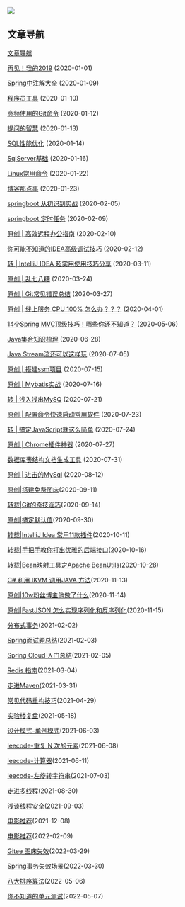 ![](https://pic.downk.cc/item/5f13c6c314195aa594bba4d9.png)

## 文章导航

[文章导航](https://mp.weixin.qq.com/s?__biz=MzU5NzcyNzczOQ==&mid=2247484165&idx=1&sn=895a112d4abfbc93eaa7b60ce90ec13a&chksm=fe4e4391c939ca876248824be19b40aea6d05ffa87a2a85b283e0d3e0ed02d632845f90361cf&token=465990261&lang=zh_CN#rd)

[再见！我的2019](https://mp.weixin.qq.com/s/hX7hAC0TXE-EtQ0Dx-5gWA) (2020-01-01)

[Spring中注解大全](https://mp.weixin.qq.com/s/UuzxgGg7Lsvsac9F_CLOcg) (2020-01-09)

[程序员工具](https://mp.weixin.qq.com/s/pOMx4rGvK_cdn8S9ljoWHw) (2020-01-10)

[高频使用的Git命令](https://mp.weixin.qq.com/s/tb0B_7wevt29RZJSiTJOPQ) (2020-01-12)

[提问的智慧](https://mp.weixin.qq.com/s/jEwacdYF8tifqX2CiOhHDw) (2020-01-13)

[SQL性能优化](https://mp.weixin.qq.com/s/1Tf7uSnAwVnI9PmWOtH65g) (2020-01-14)

[SqlServer基础](https://mp.weixin.qq.com/s/-p7Ni115nRRd3Q5AQ1O0dw) (2020-01-16)

[Linux常用命令](https://mp.weixin.qq.com/s/-p7Ni115nRRd3Q5AQ1O0dw) (2020-01-22)

[博客那点事](https://mp.weixin.qq.com/s/0wcSfzYsEMLS6qvxxnEpgw) (2020-01-23)

[springboot 从初识到实战](https://mp.weixin.qq.com/s/TjT43KpFDe_TpBw3kqf64Q) (2020-02-05)

[springboot 定时任务](https://mp.weixin.qq.com/s/SwBOJVpmh8_nhMHVlLMGuw) (2020-02-09)

[原创 | 高效远程办公指南](https://mp.weixin.qq.com/s/So0YNoMyp-F3c27ZaiuipQ) (2020-02-10)

[你可能不知道的IDEA高级调试技巧](https://mp.weixin.qq.com/s/RDVo56glqzWKDCaHnZ27hQ) (2020-02-12)

[转 | IntelliJ IDEA 超实用使用技巧分享](https://mp.weixin.qq.com/s/tfQ0OPc4VZT_rMMiFDzRog) (2020-03-11)

[原创 | 乱七八糟](https://mp.weixin.qq.com/s/fotPy19baScUjKJ-HvGMZw) (2020-03-24)

[原创 | Git常见错误总结](https://mp.weixin.qq.com/s/Z97aHUncuTx6_KQL7rZqKg) (2020-03-27)


[原创 | 线上服务 CPU 100% 怎么办？？？](https://mp.weixin.qq.com/s/NdeI13ZjmF-o2btSR23T-Q) (2020-04-01)

[14个Spring MVC顶级技巧！哪些你还不知道？](https://mp.weixin.qq.com/s/IjRKbjo7wKnqyus8mh1UqQ) (2020-05-06)

[Java集合知识梳理](https://mp.weixin.qq.com/s/FerinR8WZ6etnvMDArVWUw) (2020-06-28)

[Java Stream流还可以这样玩](https://mp.weixin.qq.com/s/B-gnxUJZ57b7GaTCqFOYNQ) (2020-07-05)

[原创 | 搭建ssm项目](https://mp.weixin.qq.com/s/0bG4rQNINakg-7NiBtIdqA) (2020-07-15)

[原创 | Mybatis实战](https://mp.weixin.qq.com/s/iNfi4lQWFqz-mMdwMyPccg) (2020-07-16)

[转 | 浅入浅出MySQ](https://mp.weixin.qq.com/s/a4LmjvQypRKCKfzrvn-lFA) (2020-07-21)

[原创 | 配置命令快速启动常用软件](https://mp.weixin.qq.com/s/QNJJr1darX3j9sja2Q1WVA) (2020-07-23)

[转 | 搞定JavaScript就这么简单](https://mp.weixin.qq.com/s/Mg0pafn0EOppCfM8X3VJOg) (2020-07-24)

[原创 | Chrome插件神器](https://mp.weixin.qq.com/s/sCm4eN7FapjGp5RGjHz90A) (2020-07-27)

[数据库表结构文档生成工具](https://mp.weixin.qq.com/s/nZ0ib-63mC7c0hen6ZfJxg) (2020-07-31)

[原创 | 进击的MySql](https://mp.weixin.qq.com/s/-3nlo-vTbK2-QTgI2tBvPQ) (2020-08-12)

[原创|搭建免费图床](https://mp.weixin.qq.com/s/GlxPta7sa_Emg2g3fbrZWw)(2020-09-11)

[转载|Git的奇技淫巧](https://mp.weixin.qq.com/s/OQ-MYB6cP3LjLyG1D2p_DA)(2020-09-14)

[原创|搞定默认值](https://mp.weixin.qq.com/s/vUb83e5muQzD1l8uUm63OA)(2020-09-30)

[转载|IntelliJ Idea 常用11款插件](https://mp.weixin.qq.com/s/wH_cUGVb9c4JKHuCjhMd2Q)(2020-10-11)

[转载|手把手教你打出优雅的后端接口](https://mp.weixin.qq.com/s/dn8kg0AQLejlR_CXWg-ySA)(2020-10-16)

[转载|Bean映射工具之Apache BeanUtils](https://mp.weixin.qq.com/s/QJ9VKkoqbKLw8eCBO1i01g)(2020-10-28)

[C# 利用 IKVM 调用JAVA 方法](https://mp.weixin.qq.com/s/9Dn6VQRb-KZi_4J2jovQQA)(2020-11-13)

[原创|10w粉丝博主他做了什么](https://mp.weixin.qq.com/s/VYv1T-e-kvMqF9mU9CbOcg)(2020-11-14)

[原创|FastJSON 怎么实现序列化和反序列化](https://mp.weixin.qq.com/s/uiNw5QKEnfvdJ4IU8SfbWw)(2020-11-15)

[分布式事务](https://mp.weixin.qq.com/s/t_MJdAHL_CSOQyt8m57CVQ)(2021-02-02)

[Spring面试题总结](https://mp.weixin.qq.com/s/ULE39Bjs9mhdDXitZId4-Q)(2021-02-03)

[Spring Cloud 入门总结](https://mp.weixin.qq.com/s/epmrYwwWf_1M2t54Dsk8hg)(2021-02-05)

[Redis 指南](https://mp.weixin.qq.com/s/WIShAZFUyUiNFgJem356SQ)(2021-03-04)

[走进Maven](https://mp.weixin.qq.com/s/pdky1dh0uOT7TOjokKqoDQ)(2021-03-31)

[常见代码重构技巧](https://mp.weixin.qq.com/s/rAKb68s2O7vwrxbb05FenQ)(2021-04-29)

[实验楼复盘](https://mp.weixin.qq.com/s/psLgSFESLDASD8GidFUDEw)(2021-05-18)

[设计模式-单例模式](https://mp.weixin.qq.com/s/bO-4EzysaRFw_9wqJ_P8jg)(2021-06-03)

[leecode-重复 N 次的元素](https://mp.weixin.qq.com/s/a-dWajtd1ADT7GFEtvNUiQ)(2021-06-08)

[leecode-计算器](https://mp.weixin.qq.com/s/a-dWajtd1ADT7GFEtvNUiQ)(2021-06-11)

[leecode-左旋转字符串](https://mp.weixin.qq.com/s/CiXiFGB02N-BXIkiSLpl-g)(2021-07-03)

[走进多线程](https://mp.weixin.qq.com/s/cz7lyUR4ZL2d-S_vRZ5-pw)(2021-08-30)

[浅谈线程安全](https://mp.weixin.qq.com/s/zQzRTNAXBD-PHm9k0CzxBw)(2021-09-03)

[电影推荐](https://mp.weixin.qq.com/s/S-MliiYR86D2QVqbmKwjyg)(2021-12-08)

[电影推荐](https://mp.weixin.qq.com/s/S-MliiYR86D2QVqbmKwjyg)(2022-02-09)

[Gitee 图床失效](https://mp.weixin.qq.com/s/gsNKLYspX4r9ERELBVgT5g)(2022-03-29)

[Spring事务失效场景](https://mp.weixin.qq.com/s/iqduk7bgBFyicyjIbcWG2g)(2022-03-30)

[八大排序算法](https://mp.weixin.qq.com/s/8jE-w5PJUZeZZlHgaO1D1g)(2022-05-06)

[你不知道的单元测试](https://mp.weixin.qq.com/s/gv3nR1VYRItp-sQ3wT5Waw)(2022-05-07)












